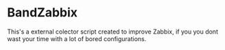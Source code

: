 # BandZabbix
This's a external colector script created to improve Zabbix, if you you dont wast your time with a lot of bored configurations.

